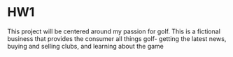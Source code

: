 # HW1
This project will be centered around my passion for golf.  This is a fictional business that provides the consumer all things golf- getting the latest news, buying and selling clubs, and learning about the game
